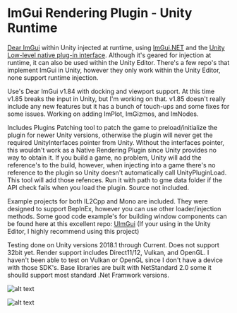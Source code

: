 # ImGui Rendering Plugin - Unity Runtime

[Dear ImGui](https://github.com/ocornut/imgui) within Unity injected at runtime, using [ImGui.NET](https://github.com/mellinoe/ImGui.NET) and the [Unity Low-level native plug-in interface](https://docs.unity3d.com/Manual/NativePluginInterface.html). Although it's geared for injection at runtime, it can also be used within the Unity Editor. There's a few repo's that implement ImGui in Unity, however they only work within the Unity Editor, none support runtime injection.

Use's Dear ImGui v1.84 with docking and viewport support. At this time v1.85 breaks the input in Unity, but I'm working on that. v1.85 doesn't really include any new features but it has a bunch of touch-ups and some fixes for some issues. Working on adding ImPlot, ImGizmos, and ImNodes.

Includes Plugins Patching tool to patch the game to preload/initialize the plugin for newer Unity versions, otherwise the plugin will never get the required UnityInterfaces pointer from Unity. Without the interfaces pointer, this wouldn't work as a Native Rendering Plugin since Unity provides no way to obtain it. If you build a game, no problem, Unity will add the reference's to the build, however, when injecting into a game there's no reference to the plugin so Unity doesn't automatically call UnityPluginLoad. This tool will add those refences. Run it with path to gme data folder if the API check fails when you load the plugin. Source not included.

Example projects for both IL2Cpp and Mono are included. They were designed to support BepInEx, however you can use other loader/injection methods. Some good code example's for building window components can be found here at this excellent repo: [UImGui](https://github.com/psydack/uimgui) (If your using in the Unity Editor, I highly recommend using this project)

Testing done on Unity versions 2018.1 through Current. Does not support 32bit yet. Render support includes Direct11/12, Vulkan, and OpenGL. I haven't been able to test on Vulkan or OpenGL since I don't have a device with those SDK's. Base libraries are built with NetStandard 2.0 some it shoulld support most standard .Net Framwork versions.

![alt text](https://i.imgur.com/TRN03cZ.png)

![alt text](https://i.imgur.com/Kd8qAcW.png)
